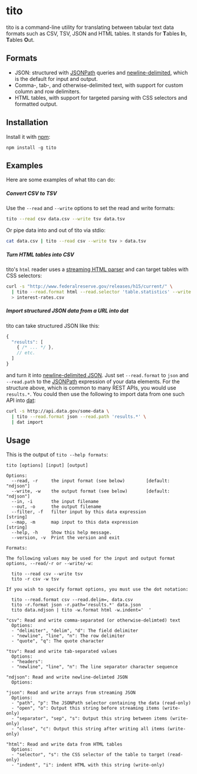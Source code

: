 # tito
tito is a command-line utility for translating between tabular text
data formats such as CSV, TSV, JSON and HTML tables.
It stands for **T**ables **I**n, **T**ables **O**ut.

## Formats
* JSON: structured with [JSONPath] queries and
  [newline-delimited](http://ndjson.org), which is the default for
  input and output.
* Comma-, tab-, and otherwise-delimited text, with support for custom
  column and row delimiters.
* HTML tables, with support for targeted parsing with CSS selectors
  and formatted output.

## Installation
Install it with [npm](https://www.npmjs.com/package/tito):

```
npm install -g tito
```

## Examples
Here are some examples of what tito can do:

##### Convert CSV to TSV
Use the `--read` and `--write` options to set the read and write
formats:

```sh
tito --read csv data.csv --write tsv data.tsv
```

Or pipe data into and out of tito via stdio:

```sh
cat data.csv | tito --read csv --write tsv > data.tsv
```

##### Turn HTML tables into CSV
tito's `html` reader uses a [streaming HTML parser] and can target
tables with CSS selectors:

```sh
curl -s "http://www.federalreserve.gov/releases/h15/current/" \
  | tito --read.format html --read.selector 'table.statistics' --write csv \
  > interest-rates.csv
```

##### Import structured JSON data from a URL into dat
tito can take structured JSON like this:

```js
{
  "results": [
    { /* ... */ },
    // etc.
  ]
}
```

and turn it into [newline-delimited JSON]. Just set `--read.format`
to `json` and `--read.path` to the [JSONPath] expression of your data
elements. For the structure above, which is common to many REST APIs,
you would use `results.*`. You could then use the following to import
data from one such API into [dat]:

```sh
curl -s http://api.data.gov/some-data \
  | tito --read.format json --read.path 'results.*' \
  | dat import
```

## Usage
This is the output of `tito --help formats`:
```
tito [options] [input] [output]

Options:
  --read, -r     the input format (see below)        [default: "ndjson"]
  --write, -w    the output format (see below)       [default: "ndjson"]
  --in, -i       the input filename                                     
  --out, -o      the output filename                                    
  --filter, -f   filter input by this data expression           [string]
  --map, -m      map input to this data expression              [string]
  --help, -h     Show this help message.                                
  --version, -v  Print the version and exit                             

Formats:

The following values may be used for the input and output format
options, --read/-r or --write/-w:

  tito --read csv --write tsv
  tito -r csv -w tsv

If you wish to specify format options, you must use the dot notation:

  tito --read.format csv --read.delim=, data.csv
  tito -r.format json -r.path='results.*' data.json
  tito data.ndjson | tito -w.format html -w.indent='  '

"csv": Read and write comma-separated (or otherwise-delimted) text
  Options:
  - "delimiter", "delim", "d": The field delimiter
  - "newline", "line", "n": The row delimiter
  - "quote", "q": The quote character

"tsv": Read and write tab-separated values
  Options:
  - "headers": 
  - "newline", "line", "n": The line separator character sequence

"ndjson": Read and write newline-delimted JSON
  Options:

"json": Read and write arrays from streaming JSON
  Options:
  - "path", "p": The JSONPath selector containing the data (read-only)
  - "open", "o": Output this string before streaming items (write-only)
  - "separator", "sep", "s": Output this string between items (write-only)
  - "close", "c": Output this string after writing all items (write-only)

"html": Read and write data from HTML tables
  Options:
  - "selector", "s": the CSS selector of the table to target (read-only)
  - "indent", "i": indent HTML with this string (write-only)
```

[dat]: http://dat-data.com/
[newline-delimited JSON]: http://ndjson.org/
[JSONPath]: http://jsonpath.curiousconcept.com/
[streaming HTML parser]: https://www.npmjs.com/package/htmlparser2
